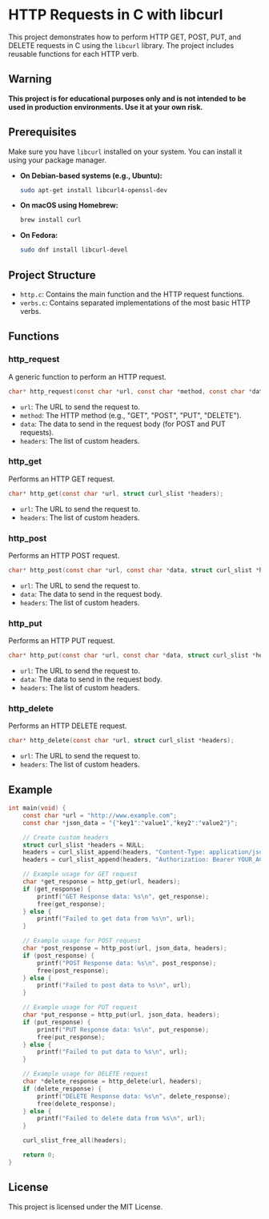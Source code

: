 
# HTTP Requests in C with libcurl

This project demonstrates how to perform HTTP GET, POST, PUT, and DELETE requests in C using the `libcurl` library. The project includes reusable functions for each HTTP verb.

## Warning

**This project is for educational purposes only and is not intended to be used in production environments. Use it at your own risk.**

## Prerequisites

Make sure you have `libcurl` installed on your system. You can install it using your package manager.

- **On Debian-based systems (e.g., Ubuntu):**

  ```sh
  sudo apt-get install libcurl4-openssl-dev
  ```

- **On macOS using Homebrew:**

  ```sh
  brew install curl
  ```

- **On Fedora:**

  ```sh
  sudo dnf install libcurl-devel
  ```

## Project Structure

- `http.c`: Contains the main function and the HTTP request functions.
- `verbs.c`: Contains separated implementations of the most basic HTTP verbs.

## Functions

### http_request

A generic function to perform an HTTP request.

```c
char* http_request(const char *url, const char *method, const char *data, struct curl_slist *headers);
```

- `url`: The URL to send the request to.
- `method`: The HTTP method (e.g., "GET", "POST", "PUT", "DELETE").
- `data`: The data to send in the request body (for POST and PUT requests).
- `headers`: The list of custom headers.

### http_get

Performs an HTTP GET request.

```c
char* http_get(const char *url, struct curl_slist *headers);
```

- `url`: The URL to send the request to.
- `headers`: The list of custom headers.

### http_post

Performs an HTTP POST request.

```c
char* http_post(const char *url, const char *data, struct curl_slist *headers);
```

- `url`: The URL to send the request to.
- `data`: The data to send in the request body.
- `headers`: The list of custom headers.

### http_put

Performs an HTTP PUT request.

```c
char* http_put(const char *url, const char *data, struct curl_slist *headers);
```

- `url`: The URL to send the request to.
- `data`: The data to send in the request body.
- `headers`: The list of custom headers.

### http_delete

Performs an HTTP DELETE request.

```c
char* http_delete(const char *url, struct curl_slist *headers);
```

- `url`: The URL to send the request to.
- `headers`: The list of custom headers.

## Example

```c
int main(void) {
    const char *url = "http://www.example.com";
    const char *json_data = "{"key1":"value1","key2":"value2"}";

    // Create custom headers
    struct curl_slist *headers = NULL;
    headers = curl_slist_append(headers, "Content-Type: application/json");
    headers = curl_slist_append(headers, "Authorization: Bearer YOUR_ACCESS_TOKEN");

    // Example usage for GET request
    char *get_response = http_get(url, headers);
    if (get_response) {
        printf("GET Response data: %s\n", get_response);
        free(get_response);
    } else {
        printf("Failed to get data from %s\n", url);
    }

    // Example usage for POST request
    char *post_response = http_post(url, json_data, headers);
    if (post_response) {
        printf("POST Response data: %s\n", post_response);
        free(post_response);
    } else {
        printf("Failed to post data to %s\n", url);
    }

    // Example usage for PUT request
    char *put_response = http_put(url, json_data, headers);
    if (put_response) {
        printf("PUT Response data: %s\n", put_response);
        free(put_response);
    } else {
        printf("Failed to put data to %s\n", url);
    }

    // Example usage for DELETE request
    char *delete_response = http_delete(url, headers);
    if (delete_response) {
        printf("DELETE Response data: %s\n", delete_response);
        free(delete_response);
    } else {
        printf("Failed to delete data from %s\n", url);
    }

    curl_slist_free_all(headers);

    return 0;
}
```

## License

This project is licensed under the MIT License.

